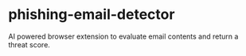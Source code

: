 # phishing-email-detector
AI powered browser extension to evaluate email contents and return a threat score.
